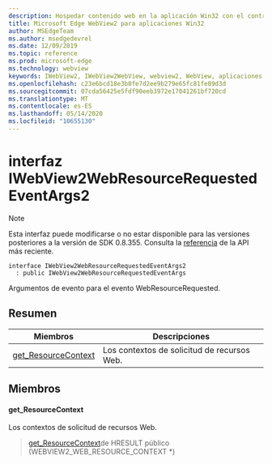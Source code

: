 ```yaml
---
description: Hospedar contenido web en la aplicación Win32 con el control Microsoft Edge WebView2
title: Microsoft Edge WebView2 para aplicaciones Win32
author: MSEdgeTeam
ms.author: msedgedevrel
ms.date: 12/09/2019
ms.topic: reference
ms.prod: microsoft-edge
ms.technology: webview
keywords: IWebView2, IWebView2WebView, webview2, WebView, aplicaciones Win32, Win32, Edge
ms.openlocfilehash: c23e6bcd18e3b0fe7d2ee9b279e65fc81fe89d3d
ms.sourcegitcommit: 07cda56425e5fdf90eeb3972e17041261bf720cd
ms.translationtype: MT
ms.contentlocale: es-ES
ms.lasthandoff: 05/14/2020
ms.locfileid: "10655130"
---
```

# interfaz IWebView2WebResourceRequestedEventArgs2 

> [!NOTE]
> Esta interfaz puede modificarse o no estar disponible para las versiones posteriores a la versión de SDK 0.8.355. Consulta la [referencia](../../../webview2-api-reference.md) de la API más reciente.

```
interface IWebView2WebResourceRequestedEventArgs2
  : public IWebView2WebResourceRequestedEventArgs
```

Argumentos de evento para el evento WebResourceRequested.

## Resumen

 Miembros                        | Descripciones
--------------------------------|---------------------------------------------
[get_ResourceContext](#get_resourcecontext) | Los contextos de solicitud de recursos Web.

## Miembros

#### get_ResourceContext 

Los contextos de solicitud de recursos Web.

> [get_ResourceContext](#get_resourcecontext)de HRESULT público (WEBVIEW2_WEB_RESOURCE_CONTEXT *)

